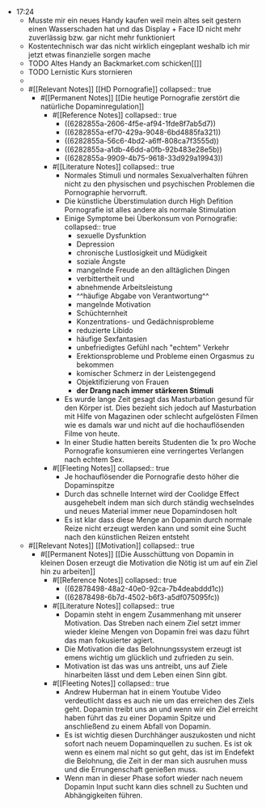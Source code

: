 - 17:24
	- Musste mir ein neues Handy kaufen weil mein altes seit gestern einen Wasserschaden hat und das Display + Face ID nicht mehr zuverlässig bzw. gar nicht mehr funktioniert
	- Kostentechnisch war das nicht wirklich eingeplant weshalb ich mir jetzt etwas finanzielle sorgen mache
	- TODO Altes Handy an Backmarket.com schicken[[]]
	- TODO Lernistic Kurs stornieren
	-
	- #[[Relevant Notes]] [[HD Pornografie]]
	  collapsed:: true
		- #[[Permanent Notes]] [[Die heutige Pornografie zerstört die natürliche Dopaminregulation]]
			- #[[Reference Notes]]
			  collapsed:: true
				- ((6282855a-2606-4f5e-af94-1fde8f7ab5d7))
				- ((6282855a-ef70-429a-9048-6bd4885fa321))
				- ((6282855a-56c6-4bd2-a6ff-808ca7f3555d))
				- ((6282855a-a1db-46dd-a0fb-92b483e28e5b))
				- ((6282855a-9909-4b75-9618-33d929a19943))
			- #[[Literature Notes]]
			  collapsed:: true
				- Normales Stimuli und normales Sexualverhalten führen nicht zu den physischen und psychischen Problemen die Pornographie hervorruft.
				- Die künstliche Überstimulation durch High Defition Pornografie ist alles andere als normale Stimulation
				- Einige Symptome bei Überkonsum von Pornografie:
				  collapsed:: true
					- sexuelle Dysfunktion
					- Depression
					- chronische Lustlosigkeit und Müdigkeit
					- soziale Ängste
					- mangelnde Freude an den alltäglichen Dingen
					- verbittertheit und
					- abnehmende Arbeitsleistung
					- ^^häufige Abgabe von Verantwortung^^
					- mangelnde Motivation
					- Schüchternheit
					- Konzentrations- und Gedächnisprobleme
					- reduzierte Libido
					- häufige Sexfantasien
					- unbefriedigtes Gefühl nach "echtem" Verkehr
					- Erektionsprobleme und Probleme einen Orgasmus zu bekommen
					- komischer Schmerz in der Leistengegend
					- Objektifizierung von Frauen
					- **der Drang nach immer stärkeren Stimuli**
				- Es wurde lange Zeit gesagt das Masturbation gesund für den Körper ist. Dies bezieht sich jedoch auf Masturbation mit Hilfe von Magazinen oder schlecht aufgelösten Filmen wie es damals war und nicht auf die hochauflösenden Filme von heute.
				- In einer Studie hatten bereits Studenten die 1x pro Woche Pornografie konsumieren eine verringertes Verlangen nach echtem Sex.
			- #[[Fleeting Notes]]
			  collapsed:: true
				- Je hochauflösender die Pornografie desto höher die Dopaminspitze
				- Durch das schnelle Internet wird der Coolidge Effect ausgehebelt indem man sich durch ständig wechselndes und neues Material immer neue Dopamindosen holt
				- Es ist klar dass diese Menge an Dopamin durch normale Reize nicht erzeugt werden kann und somit eine Sucht nach den künstlichen Reizen entsteht
	- #[[Relevant Notes]] [[Motivation]]
	  collapsed:: true
		- #[[Permanent Notes]] [[Die Ausschüttung von Dopamin in kleinen Dosen erzeugt die Motivation die Nötig ist um auf ein Ziel hin zu arbeiten]]
			- #[[Reference Notes]]
			  collapsed:: true
				- ((62878498-48a2-40e0-92ca-7b4deabddd1c))
				- ((62878498-6b7d-4502-b6f3-a5df075095fc))
			- #[[Literature Notes]]
			  collapsed:: true
				- Dopamin steht in engem Zusammenhang mit unserer Motivation. Das Streben nach einem Ziel setzt immer wieder kleine Mengen von Dopamin frei was dazu führt das man fokusierter agiert.
				- Die Motivation die das Belohnungssystem erzeugt ist emens wichtig um glücklich und zufrieden zu sein.
				- Motivation ist das was uns antreibt, uns auf Ziele hinarbeiten lässt und dem Leben einen Sinn gibt.
			- #[[Fleeting Notes]]
			  collapsed:: true
				- Andrew Huberman hat in einem Youtube Video verdeutlicht dass es auch nie um das erreichen des Ziels geht. Dopamin treibt uns an und wenn wir ein Ziel erreicht haben führt das zu einer Dopamin Spitze und anschließend zu einem Abfall von Dopamin.
				- Es ist wichtig diesen Durchhänger auszukosten und nicht sofort nach neuem Dopaminquellen zu suchen. Es ist ok wenn es einem mal nicht so gut geht, das ist im Endefekt die Belohnung, die Zeit in der man sich ausruhen muss und die Errungenschaft genießen muss.
				- Wenn man in dieser Phase sofort wieder nach neuem Dopamin Input sucht kann dies schnell zu Suchten und Abhängigkeiten führen.